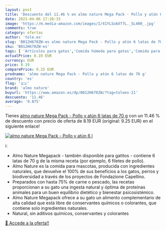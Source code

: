 ```yaml
---
layout: post
title: 'Descuento del 11.46 % en almo nature Mega Pack - Pollo y atún 6 l'
date: 2021-04-06 17:20:33
image: 'https://m.media-amazon.com/images/I/41YLSoAXf7L._SL400_.jpg'
comments: true
category: ofertas
author: 'tole.es'
slug: 'B012H670ZW-es almo nature Mega Pack - Pollo y atún 6 latas de 70 g'
sku: 'B012H670ZW-es'
tags: [ 'Artículos para gatos','Comida húmeda para gatos','Comida para gatos','Productos para mascotas','almo nature','atún', ]
actualPrice: 8.19 EUR
currency: EUR
price: 8.19
comparePrice: 9.25 EUR
prodname: 'almo nature Mega Pack - Pollo y atún 6 latas de 70 g'
country: 'es'
flag: '🇪🇸'
brand: 'almo nature'
buyurl: 'https://www.amazon.es/dp/B012H670ZW/?tag=tolees-21'
descuento: '11.46'
average: '9.875'
---
```


Tienes [almo nature Mega Pack - Pollo y atún 6 latas de 70 g](https://www.amazon.es/dp/B012H670ZW/?tag=tolees-21) con un 11.46 % de descuento con precio de oferta de 8.19 EUR (original: 9.25 EUR) en el siguiente enlace!

[![almo nature Mega Pack - Pollo y atún 6 l](https://m.media-amazon.com/images/I/41YLSoAXf7L._SL400_.jpg)](https://www.amazon.es/dp/B012H670ZW/?tag=tolees-21)

ℹ️:

- Almo Nature Megapack - también disponible para gatitos - contiene 6 latas de 70 g de la misma receta (por ejemplo, 6 filetes de pollo).
- Almo Nature es la comida para mascotas, producida con ingredientes naturales, que devuelve el 100% de sus beneficios a los gatos, perros y biodiversidad a través de los proyectos de Fondazione Capellino.
- Preparados con hasta 75% de carne o pescado, las recetas proporcionan a su gato una ingesta natural y óptima de proteínas animales para un buen equilibrio dietético y bienestar psicosistémico.
- Almo Nature Megapack ofrece a su gato un alimento complementario de alta calidad que está libre de conservantes químicos o colorantes, que contiene solo ingredientes naturales.
- Natural, sin aditivos químicos, conservantes y colorantes

[🛒 Accede a la oferta!!](https://www.amazon.es/dp/B012H670ZW/?tag=tolees-21)
